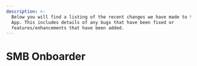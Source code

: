 ```yaml
---
description: >-
  Below you will find a listing of the recent changes we have made to the SMB
  App. This includes details of any bugs that have been fixed or
  features/enhancements that have been added.
---
```


# SMB Onboarder

